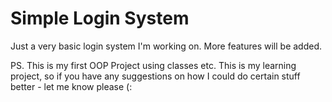 # Simple Login System
Just a very basic login system I'm working on. More features will be added.

PS. This is my first OOP Project using classes etc. This is my learning project, so if you have any suggestions on how I could do certain stuff better - let me know please (:
